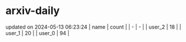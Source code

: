 # arxiv-daily
updated on 2024-05-13 06:23:24
| name | count |
| - | - |
| user_2 | 18 |
| user_1 | 20 |
| user_0 | 94 |
